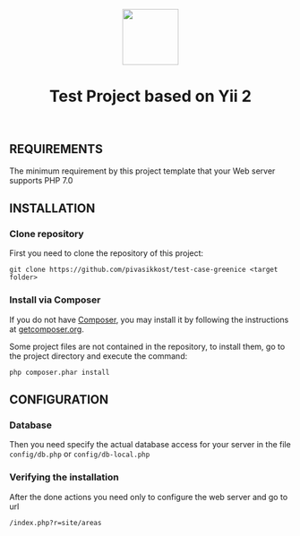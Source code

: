 <p align="center">
    <a href="https://github.com/yiisoft" target="_blank">
        <img src="https://avatars0.githubusercontent.com/u/993323" height="100px">
    </a>
    <h1 align="center">Test Project based on Yii 2</h1>
    <br>
</p>



REQUIREMENTS
------------

The minimum requirement by this project template that your Web server supports PHP 7.0


INSTALLATION
------------

### Clone repository

First you need to clone the repository of this project:

~~~
git clone https://github.com/pivasikkost/test-case-greenice <target folder>
~~~

### Install via Composer

If you do not have [Composer](http://getcomposer.org/), you may install it by following the instructions
at [getcomposer.org](http://getcomposer.org/doc/00-intro.md#installation-nix).

Some project files are not contained in the repository, to install them, go to the project directory and execute the command:

~~~
php composer.phar install
~~~


CONFIGURATION
-------------

### Database

Then you need specify the actual database access for your server in the file `config/db.php` or `config/db-local.php`

### Verifying the installation

After the done actions you need only to configure the web server and go to url
```
/index.php?r=site/areas
```

